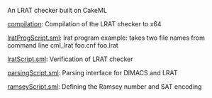 An LRAT checker built on CakeML

[compilation](compilation):
Compilation of the LRAT checker to x64

[lratProgScript.sml](lratProgScript.sml):
lrat program example: takes two file names from command line
cml_lrat foo.cnf foo.lrat

[lratScript.sml](lratScript.sml):
Verification of LRAT checker

[parsingScript.sml](parsingScript.sml):
Parsing interface for DIMACS and LRAT

[ramseyScript.sml](ramseyScript.sml):
Defining the Ramsey number and SAT encoding
